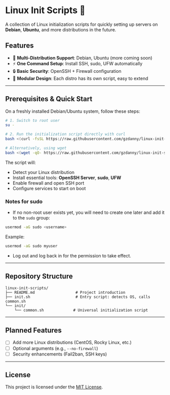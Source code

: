 # Linux Init Scripts 🚀

A collection of Linux initialization scripts for quickly setting up servers on **Debian**, **Ubuntu**, and more distributions in the future.

## Features
- 🐧 **Multi-Distribution Support**: Debian, Ubuntu (more coming soon)
- ⚡ **One Command Setup**: Install SSH, sudo, UFW automatically
- 🔒 **Basic Security**: OpenSSH + Firewall configuration
- 🧩 **Modular Design**: Each distro has its own script, easy to extend

---

## Prerequisites & Quick Start

On a freshly installed Debian/Ubuntu system, follow these steps:

```bash
# 1. Switch to root user
su -

# 2. Run the initialization script directly with curl
bash <(curl -fsSL https://raw.githubusercontent.com/gzdanny/linux-init-scripts/main/init.sh)

# Alternatively, using wget
bash <(wget -qO- https://raw.githubusercontent.com/gzdanny/linux-init-scripts/main/init.sh)
````

The script will:

* Detect your Linux distribution
* Install essential tools: **OpenSSH Server**, **sudo**, **UFW**
* Enable firewall and open SSH port
* Configure services to start on boot

### Notes for sudo

* If no non-root user exists yet, you will need to create one later and add it to the `sudo` group:

```bash
usermod -aG sudo <username>
```

Example:

```bash
usermod -aG sudo myuser
```

* Log out and log back in for the permission to take effect.

---

## Repository Structure

```
linux-init-scripts/
├── README.md                  # Project introduction
├── init.sh                    # Entry script: detects OS, calls common.sh
└── init/
    └── common.sh             # Universal initialization script
```

---

## Planned Features

* [ ] Add more Linux distributions (CentOS, Rocky Linux, etc.)
* [ ] Optional arguments (e.g., `--no-firewall`)
* [ ] Security enhancements (Fail2ban, SSH keys)

---

## License

This project is licensed under the [MIT License](LICENSE).
